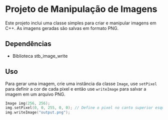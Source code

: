 # Projeto de Manipulação de Imagens

Este projeto inclui uma classe simples para criar e manipular imagens em C++. As imagens geradas são salvas em formato PNG.

## Dependências

- Biblioteca stb_image_write

## Uso

Para gerar uma imagem, crie uma instância da classe `Image`, use `setPixel` para definir a cor de cada pixel e então use `writeImage` para salvar a imagem em um arquivo PNG.

```cpp
Image img(256, 256);
img.setPixel(0, 0, 255, 0, 0); // Define o pixel no canto superior esquerdo para vermelho
img.writeImage("output.png");